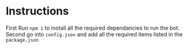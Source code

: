 # Instructions

First Run `npm i` to install all the required dependancies to run the bot.
Second go into `config.json` and add all the required items listed in the `package.json`
